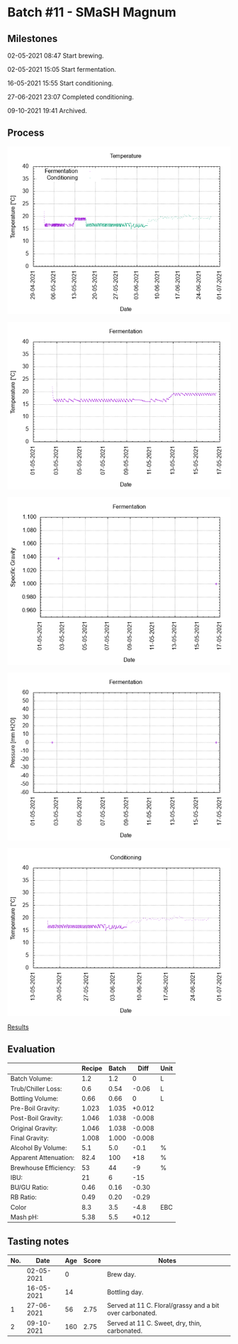 # Batch #11 - SMaSH Magnum

## Milestones

02-05-2021 08:47 Start brewing.

02-05-2021 15:05 Start fermentation.

16-05-2021 15:55 Start conditioning.

27-06-2021 23:07 Completed conditioning.

09-10-2021 19:41 Archived.

## Process

![temperature](temperature.png)

![fermentation](fermentation.png)

![specific gravity](gravity.png)

![pressure](pressure.png)

![conditioning](conditioning.png)

[Results](./Batch_11_SMaSH_Magnum_results.pdf)

## Evaluation

|                         | Recipe | Batch | Diff   | Unit |
|-------------------------|--------|-------|--------|------|
| Batch Volume:           | 1.2    | 1.2   |  0     | L    |
| Trub/Chiller Loss:      | 0.6    | 0.54  | -0.06  | L    |
| Bottling Volume:        | 0.66   | 0.66  |  0     | L    |
| Pre-Boil Gravity:       | 1.023  | 1.035 | +0.012 |      |
| Post-Boil Gravity:      | 1.046  | 1.038 | -0.008 |      |
| Original Gravity:       | 1.046  | 1.038 | -0.008 |      |
| Final Gravity:          | 1.008  | 1.000 | -0.008 |      |
| Alcohol By Volume:      | 5.1    | 5.0   | -0.1   | %    |
| Apparent Attenuation:   | 82.4   | 100   | +18    | %    |
| Brewhouse Efficiency:   | 53     | 44    | -9     | %    |
| IBU:                    | 21     | 6     | -15    |      |
| BU/GU Ratio:            | 0.46   | 0.16  | -0.30  |      |
| RB Ratio:               | 0.49   | 0.20  | -0.29  |      |
| Color                   | 8.3    | 3.5   | -4.8   | EBC  |
| Mash pH:                | 5.38   | 5.5   | +0.12  |      |

## Tasting notes

| No. | Date       | Age | Score | Notes |
|-----|------------|-----|-------|-------|
|     | 02-05-2021 |   0 |       | Brew day. |
|     | 16-05-2021 |  14 |       | Bottling day. |
|   1 | 27-06-2021 |  56 |  2.75 | Served at 11 C. Floral/grassy and a bit over carbonated. |
|   2 | 09-10-2021 | 160 |  2.75 | Served at 11 C. Sweet, dry, thin, carbonated. |
